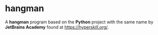 # hangman

A **hangman** program based on the **Python** project with the same name by **JetBrains Academy** found at https://hyperskill.org/.
